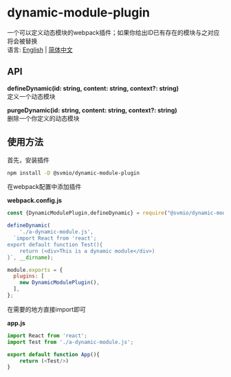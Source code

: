 # dynamic-module-plugin
一个可以定义动态模块的webpack插件；如果你给出ID已有存在的模块与之对应将会被替换  
语言: [English](./README.md) | [简体中文](./README_ZH.md)

## API
**defineDynamic(id: string, content: string, context?: string)**  
定义一个动态模块

**purgeDynamic(id: string, content: string, context?: string)**  
删除一个你定义的动态模块

## 使用方法
首先，安装插件
```bash
npm install -D @svmio/dynamic-module-plugin
```

在webpack配置中添加插件

**webpack.config.js**

```js
const {DynamicModulePlugin,defineDynamic} = require("@svmio/dynamic-module-plugin");

defineDynamic(
    './a-dynamic-module.js',
  `import React from 'react';
export default function Test(){
    return (<div>This is a dynamic module</div>)
}`, __dirname);

module.exports = {
  plugins: [
    new DynamicModulePlugin(),
  ],
};
```

在需要的地方直接import即可

**app.js**

```js
import React from 'react';
import Test from './a-dynamic-module.js';

export default function App(){
    return (<Test/>)
}

```
